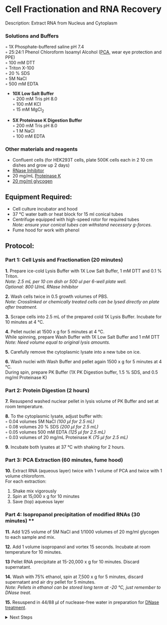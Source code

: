 Cell Fractionation and RNA Recovery
================================================================================
Description: Extract RNA from Nucleus and Cytoplasm

  ### Solutions and Buffers ###
  
  ◦ 1X Phosphate-buffered saline pH 7.4  
  ◦ 25:24:1 Phenol Chloroform Isoamyl Alcohol ([PCA](https://www.thermofisher.com/order/catalog/product/15593031#/15593031), wear eye protection and PPE)   
  ◦ 100 mM DTT  
  ◦ Triton X-100  
  ◦ 20 % SDS  
  ◦ 5M NaCl  
  ◦ 500 mM EDTA  
   
* **10X Low Salt Buffer**   
  ◦ 200 mM Tris pH 8.0  
  ◦ 100 mM KCl  
  ◦ 15 mM MgCl<sub>2</sub>
  
* **5X Proteinase K Digestion Buffer**  
  ◦ 200 mM Tris pH 8.0  
  ◦ 1 M NaCl    
  ◦ 100 mM EDTA   
  
 ### Other materials and reagents ### 
  * Confluent cells (for HEK293T cells, plate 500K cells each in 2 10 cm dishes and grow up 2 days)
  * [RNase Inhibitor](https://www.promega.com/products/rna-analysis/rnase-inhibitor-rna-protection/rnasin-ribonuclease-inhibitor/?catNum=N2515#overview)
  * 20 mg/mL [Proteinase K](https://www.thermofisher.com/order/catalog/product/EO0491#/EO0491)
  * [20 mg/ml glycogen](https://www.thermofisher.com/order/catalog/product/R0561#/R0561)
  
     
Equipment Required:
--------------------------------------------------------------------------------
  * Cell culture incubator and hood
  * 37 °C water bath or heat block for 15 ml conical tubes
  * Centrifuge equipped with high-speed rotor for required tubes
  <br/>_Note: ensure your conical tubes can withstand necessary g-forces._
  * Fume hood for work with phenol

Protocol:
--------------------------------------------------------------------------------
### Part 1: Cell Lysis and Fractionation (20 minutes) ###

**1.** Prepare ice-cold Lysis Buffer with 1X Low Salt Buffer, 1 mM DTT and 0.1 % Triton.<br/>
_Note: 2.5 mL per 10 cm dish or 500 ul per 6-well plate well._<br/>
_Optional: 800 U/mL RNase Inhibitor_

**2.** Wash cells twice in 0.5 growth volumes of PBS. <br/>
_Note: Crosslinked or chemically treated cells can be lysed directly on plate after treatment._

**3.** Scrape cells into 2.5 mL of the prepared cold 1X Lysis Buffer. Incubate for 10 minutes at 4 °C.
    
**4.** Pellet nuclei at 1500 x g for 5 minutes at 4 °C. <br/>
While spinning, prepare Wash Buffer with 1X Low Salt Buffer and 1 mM DTT<br/>
_Note: Need volume equal to original lysis amounts._

**5.** Carefully remove the cytoplasmic lysate into a new tube on ice. <br/>

**6.** Wash nuclei with Wash Buffer and pellet again 1500 x g for 5 minutes at 4 °C.<br/>
During spin, prepare PK Buffer (1X PK Digestion buffer, 1.5 % SDS, and 0.5 mg/ml Proteinase K)

### Part 2: Protein Digestion (2 hours) ###

**7.** Resuspend washed nuclear pellet in lysis volume of PK Buffer and set at room temperature.<br/>

**8.** To the cytoplasmic lysate, adjust buffer with:  
  ◦ 0.04 volumes 5M NaCl _(100 µl for 2.5 mL)_  
  ◦ 0.08 volumes 20 % SDS _(200 µl for 2.5 mL)_  
  ◦ 0.05 volumes 500 mM EDTA _(125 µl for 2.5 mL)_  
  ◦ 0.03 volumes of 20 mg/mL Proteinase K _(75 µl for 2.5 mL)_

**9.** Incubate both lysates at 37 °C with shaking for 2 hours.

### Part 3: PCA Extraction (60 minutes, fume hood) ###

**10.** Extract RNA (aqueous layer) twice with 1 volume of PCA and twice with 1 volume chloroform.  
  For each extraction:
  1.  Shake mix vigorously
  2.  Spin at 15,000 x g for 10 minutes
  3.  Save (top) aqueous layer

### Part 4: Isopropanol precipitation of modified RNAs (30 minutes) **

**11.** Add 1/25 volume of 5M NaCl and 1/1000 volumes of 20 mg/ml glycogen to each sample and mix.

**12.** Add 1 volume isopropanol and vortex 15 seconds. Incubate at room temperature for 10 minutes.

**13** Pellet RNA precipitate at 15-20,000 x g for 10 minutes. Discard supernatant.

**14.** Wash with 75% ethanol, spin at 7,500 x g for 5 minutes, discard supernatant and air dry pellet for 5 minutes.
<br/>_Note: Pellets in ethanol can be stored long term at -20 °C, just remember to DNase treat._

**15.** Resuspend in 44/88 µl of nuclease-free water in preparation for [DNase treatment](../General/TURBO-DNase.md).<br/>

<!-- The text below creates dropdown lists for links to next steps or hyperlinks -->

<details>
  <summary>Next Steps</summary>

</p> <a href="../General/TURBO-DNase.md">
DNase treatment</a>

</p> <a href="../Mutational-Profiling/MaP-RT-SSII.md">
MaP with Marathon RT</a>

</p> <a href="../NGS/Second-Strand-Synthesis.md">
Second-Strand Synthesis</a>

</p> <a href="../NGS/Two-Step-PCR-Library.md">
2-step PCR library generation </a>

</details>

